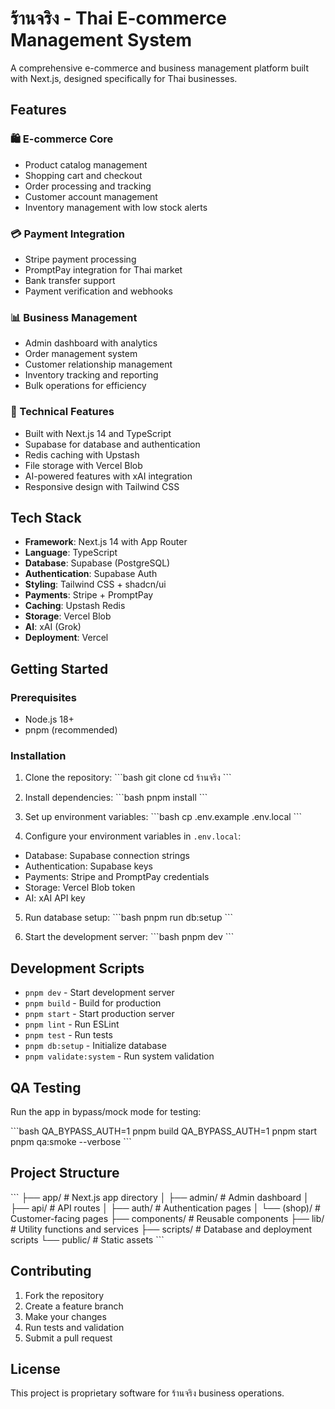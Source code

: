 # ร้านจริง - Thai E-commerce Management System

A comprehensive e-commerce and business management platform built with Next.js, designed specifically for Thai businesses.

## Features

### 🛍️ E-commerce Core
- Product catalog management
- Shopping cart and checkout
- Order processing and tracking
- Customer account management
- Inventory management with low stock alerts

### 💳 Payment Integration
- Stripe payment processing
- PromptPay integration for Thai market
- Bank transfer support
- Payment verification and webhooks

### 📊 Business Management
- Admin dashboard with analytics
- Order management system
- Customer relationship management
- Inventory tracking and reporting
- Bulk operations for efficiency

### 🔧 Technical Features
- Built with Next.js 14 and TypeScript
- Supabase for database and authentication
- Redis caching with Upstash
- File storage with Vercel Blob
- AI-powered features with xAI integration
- Responsive design with Tailwind CSS

## Tech Stack

- **Framework**: Next.js 14 with App Router
- **Language**: TypeScript
- **Database**: Supabase (PostgreSQL)
- **Authentication**: Supabase Auth
- **Styling**: Tailwind CSS + shadcn/ui
- **Payments**: Stripe + PromptPay
- **Caching**: Upstash Redis
- **Storage**: Vercel Blob
- **AI**: xAI (Grok)
- **Deployment**: Vercel

## Getting Started

### Prerequisites
- Node.js 18+ 
- pnpm (recommended)

### Installation

1. Clone the repository:
\`\`\`bash
git clone <repository-url>
cd ร้านจริง
\`\`\`

2. Install dependencies:
\`\`\`bash
pnpm install
\`\`\`

3. Set up environment variables:
\`\`\`bash
cp .env.example .env.local
\`\`\`

4. Configure your environment variables in `.env.local`:
- Database: Supabase connection strings
- Authentication: Supabase keys
- Payments: Stripe and PromptPay credentials
- Storage: Vercel Blob token
- AI: xAI API key

5. Run database setup:
\`\`\`bash
pnpm run db:setup
\`\`\`

6. Start the development server:
\`\`\`bash
pnpm dev
\`\`\`

## Development Scripts

- `pnpm dev` - Start development server
- `pnpm build` - Build for production
- `pnpm start` - Start production server
- `pnpm lint` - Run ESLint
- `pnpm test` - Run tests
- `pnpm db:setup` - Initialize database
- `pnpm validate:system` - Run system validation

## QA Testing

Run the app in bypass/mock mode for testing:

\`\`\`bash
QA_BYPASS_AUTH=1 pnpm build
QA_BYPASS_AUTH=1 pnpm start
pnpm qa:smoke --verbose
\`\`\`

## Project Structure

\`\`\`
├── app/                 # Next.js app directory
│   ├── admin/          # Admin dashboard
│   ├── api/            # API routes
│   ├── auth/           # Authentication pages
│   └── (shop)/         # Customer-facing pages
├── components/         # Reusable components
├── lib/               # Utility functions and services
├── scripts/           # Database and deployment scripts
└── public/            # Static assets
\`\`\`

## Contributing

1. Fork the repository
2. Create a feature branch
3. Make your changes
4. Run tests and validation
5. Submit a pull request

## License

This project is proprietary software for ร้านจริง business operations.
